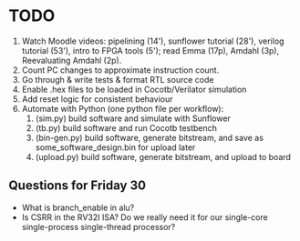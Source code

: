 # TODO

1. Watch Moodle videos: pipelining (14'), sunflower tutorial (28'), verilog tutorial (53'), intro to FPGA tools (5'); read Emma (17p), Amdahl (3p), Reevaluating Amdahl (2p).
1. Count PC changes to approximate instruction count.
1. Go through & write tests & format RTL source code
1. Enable .hex files to be loaded in Cocotb/Verilator simulation
1. Add reset logic for consistent behaviour
1. Automate with Python (one python file per workflow):
    1. (sim.py) build software and simulate with Sunflower
    1. (tb.py) build software and run Cocotb testbench
    1. (bin-gen.py) build software, generate bitstream, and save as some_software_design.bin for upload later
    1. (upload.py) build software, generate bitstream, and upload to board

## Questions for Friday 30

- What is branch_enable in alu?
- Is CSRR in the RV32I ISA? Do we really need it for our single-core single-process single-thread processor?
